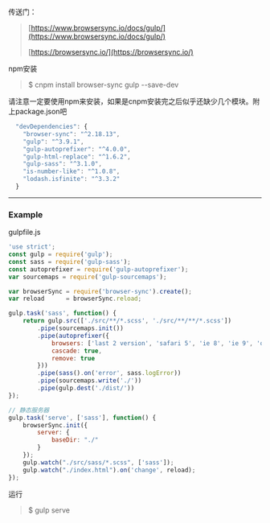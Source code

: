 传送门：

> [https://www.browsersync.io/docs/gulp/](https://www.browsersync.io/docs/gulp/)
>
> [https://browsersync.io/](https://browsersync.io/)

npm安装

> $ cnpm install browser-sync gulp --save-dev

请注意一定要使用npm来安装，如果是cnpm安装完之后似乎还缺少几个模块。附上package.json吧

```js
  "devDependencies": {
    "browser-sync": "^2.18.13",
    "gulp": "^3.9.1",
    "gulp-autoprefixer": "^4.0.0",
    "gulp-html-replace": "^1.6.2",
    "gulp-sass": "^3.1.0",
    "is-number-like": "^1.0.8",
    "lodash.isfinite": "^3.3.2"
  }
```

---

### Example

gulpfile.js

```js
'use strict';
const gulp = require('gulp');
const sass = require('gulp-sass');
const autoprefixer = require('gulp-autoprefixer');
var sourcemaps = require('gulp-sourcemaps');

var browserSync = require('browser-sync').create();
var reload      = browserSync.reload;

gulp.task('sass', function() {
    return gulp.src(['./src/**/*.scss', './src/**/**/*.scss'])
        .pipe(sourcemaps.init())
        .pipe(autoprefixer({
            browsers: ['last 2 version', 'safari 5', 'ie 8', 'ie 9', 'opera 12.1', 'ios 6', 'android 4'],
            cascade: true,
            remove: true
        }))
        .pipe(sass().on('error', sass.logError))
        .pipe(sourcemaps.write('./'))
        .pipe(gulp.dest('./dist/'))
});

// 静态服务器
gulp.task('serve', ['sass'], function() {
    browserSync.init({
        server: {
            baseDir: "./"
        }
    });
    gulp.watch("./src/sass/*.scss", ['sass']);
    gulp.watch("./index.html").on('change', reload);
});
```

运行

> $ gulp serve



